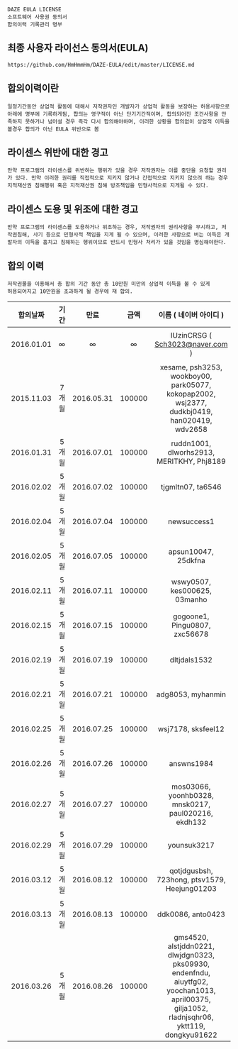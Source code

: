     DAZE EULA LICENSE
    소프트웨어 사용권 동의서
    합의이력 기록관리 명부

## 최종 사용자 라이선스 동의서(EULA)
```
https://github.com/HmHmmHm/DAZE-EULA/edit/master/LICENSE.md
```

## 합의이력이란
```
일정기간동안 상업적 활동에 대해서 저작권자인 개발자가 상업적 활동을 보장하는 허용사항으로 아래에 명부에 기록하게됨, 합의는 영구적이 아닌 단기기간적이며, 합의되어진 조건사항을 만족하지 못하거나 넘어설 경우 즉각 다시 합의해야하며, 이러한 상황을 합의없이 상업적 이득을 볼경우 합의가 아닌 EULA 위반으로 봄
```

## 라이센스 위반에 대한 경고
```
만약 프로그램의 라이센스를 위반하는 행위가 있을 경우 저작권자는 이를 중단을 요청할 권리가 있다. 만약 이러한 권리를 직접적으로 지키지 않거나 간접적으로 지키지 않으려 하는 경우 지적재산권 침해행위 혹은 지적재산권 침해 방조책임을 민형사적으로 지게될 수 있다.
```

## 라이센스 도용 및 위조에  대한 경고
```
만약 프로그램의 라이센스를 도용하거나 위조하는 경우, 저작권자의 권리사항을 무시하고, 저작권침해, 사기 등으로 민형사적 책임을 지게 될 수 있으며, 이러한 사항으로 버는 이득은 개발자의 이득을 훔치고 침해하는 행위이므로 반드시 민형사 처리가 있을 것임을 명심해야한다.
```

## 합의 이력
```
저작권물을 이용해서 총 합의 기간 동안 총 10만원 미만의 상업적 이득을 볼 수 있게 
허용되어지고 10만원을 초과하게 될 경우에 재 합의.
```

| 합의날짜 | 기간 | 만료 | 금액 | 이름 ( 네이버 아이디 ) | 메일 |
| :-------: | :-------: | :-------: | :-------: | :-------: | :-------: |
| 2016.01.01 | ∞ | ∞ | ∞ | IUzinCRSG ( Sch3023@naver.com ) | 네이버 ||
| 2015.11.03 | 7개월 | 2016.05.31 | 100000 | xesame, psh3253, wookboy00, park05077, kokopap2002, wsj2377, dudkbj0419, han020419, wdv2658 | 네이버 ||
| 2016.01.31 | 5개월 | 2016.07.01 | 100000 | ruddn1001, dlworhs2913, MERITKHY, Phj8189 | 네이버 ||
| 2016.02.02 | 5개월 | 2016.07.02 | 100000 | tjgmltn07, ta6546 | 네이버 ||
| 2016.02.04 | 5개월 | 2016.07.04 | 100000 | newsuccess1 | 네이버 ||
| 2016.02.05 | 5개월 | 2016.07.05 | 100000 | apsun10047, 25dkfna | 네이버 ||
| 2016.02.11 | 5개월 | 2016.07.11 | 100000 | wswy0507, kes000625, 03manho | 네이버 ||
| 2016.02.15 | 5개월 | 2016.07.15 | 100000 | gogoone1, Pingu0807, zxc56678 | 네이버 ||
| 2016.02.19 | 5개월 | 2016.07.19 | 100000 | dltjdals1532 | 네이버 ||
| 2016.02.21 | 5개월 | 2016.07.21 | 100000 | adg8053, myhanmin | 네이버 ||
| 2016.02.25 | 5개월 | 2016.07.25 | 100000 | wsj7178, sksfeel12 | 네이버 ||
| 2016.02.26 | 5개월 | 2016.07.26 | 100000 | answns1984 | 네이버 ||
| 2016.02.27 | 5개월 | 2016.07.27 | 100000 | mos03066, yoonhb0328, mnsk0217, paul020216, ekdh132 | 네이버 ||
| 2016.02.29 | 5개월 | 2016.07.29 | 100000 | younsuk3217 | 네이버 ||
| 2016.03.12 | 5개월 | 2016.08.12 | 100000 | qotjdgusbsh, 723hong, ptsv1579, Heejung01203 | 네이버 ||
| 2016.03.13 | 5개월 | 2016.08.13 | 100000 | ddk0086, anto0423 | 네이버 ||
| 2016.03.26 | 5개월 | 2016.08.26 | 100000 | gms4520, alstjddn0221, dlwjdgn0323, pks09930, endenfndu, aiuytfg02, yoochan1013, april00375, gilja1052, rladnjsqhr06, yktt119, dongkyu91622 | 네이버 ||
